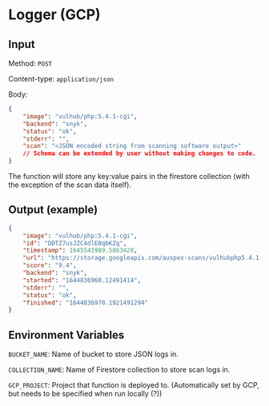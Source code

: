 # Logger (GCP)

## Input

Method: `POST`

Content-type: `application/json`

Body:

```json
{
    "image": "vulhub/php:5.4.1-cgi",
    "backend": "snyk",
    "status": "ok",
    "stderr": "",
    "scan": "<JSON encoded string from scanning software output>"
    // Schema can be extended by user without making changes to code.
}
```

The function will store any key:value pairs in the firestore collection (with the exception of the scan data itself).

## Output (example)

```json
{
    "image": "vulhub/php:5.4.1-cgi",
    "id": "DDTZ7usJZC4dlE0qbKZq",
    "timestamp": 1645541989.5863428,
    "url": "https://storage.googleapis.com/auspex-scans/vulhubphp5.4.1-cgi_1645541989_5863428.json.json",
    "score": "9.4",
    "backend": "snyk",
    "started": "1644836960.12491414",
    "stderr": "",
    "status": "ok",
    "finished": "1644836970.1921491294"
}
```

## Environment Variables

`BUCKET_NAME`: Name of bucket to store JSON logs in.

`COLLECTION_NAME`: Name of Firestore collection to store scan logs in.

`GCP_PROJECT`: Project that function is deployed to. (Automatically set by GCP, but needs to be specified when run locally (?))
